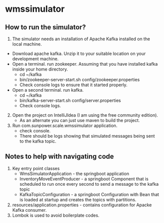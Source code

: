 # wmssimulator

## How to run the simulator?
1. The simulator needs an installation of Apache Kafka installed on the local machine.
- Download apache kafka. Unzip it to your suitable location on your development machine.
- Open a terminal. run zookeeper. Assuming that you have installed kafka inside your home directory. 
  - cd ~/kafka
  - bin/zookeeper-server-start.sh config/zookeeper.properties
  - Check console logs to ensure that it started properly.
- Open a second terminal. run kafka. 
  - cd ~/kafka
  - bin/kafka-server-start.sh config/server.properties
  - Check console logs.

2. Open the project on IntelliJIdea (I am using the free community edition). 
   - As an alternate you can just use maven to build the project.
3. Run com.sunpower.scale.wmssimulator application. 
   - check console. 
   - There should be logs showing that simulated messages being sent to the kafka topic. 

## Notes to help with navigating code

1. Key entry point classes
   - WmsSimulatorApplication - the springboot application
   - InventoryMoveEventProducer - a springboot Component that is scheduled to run once every second to send a message to the kafka topic
   - KafkaTopicConfiguration - a springboot Configuration with Bean that is loaded at startup and creates the topics with partitions.
2. resources/application.properties - contains configuration for Apacke Kafka consumer.
3. Lombok is used to avoid boilerplate codes. 

   